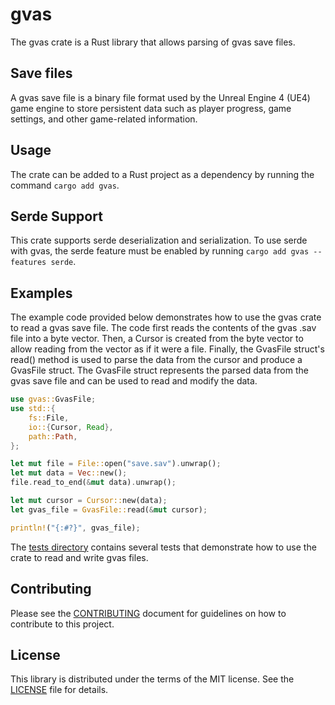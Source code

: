 # gvas

The gvas crate is a Rust library that allows parsing of gvas save files.

## Save files

A gvas save file is a binary file format used by the Unreal Engine 4 (UE4) game
engine to store persistent data such as player progress, game settings, and
other game-related information.

## Usage

The crate can be added to a Rust project as a dependency by running the command
`cargo add gvas`.

## Serde Support

This crate supports serde deserialization and serialization. To use serde with
gvas, the serde feature must be enabled by running
`cargo add gvas --features serde`.

## Examples

The example code provided below demonstrates how to use the gvas crate to read
a gvas save file. The code first reads the contents of the gvas .sav file into
a byte vector. Then, a Cursor is created from the byte vector to allow reading
from the vector as if it were a file. Finally, the GvasFile struct's read()
method is used to parse the data from the cursor and produce a GvasFile struct.
The GvasFile struct represents the parsed data from the gvas save file and can
be used to read and modify the data.

```rust
use gvas::GvasFile;
use std::{
    fs::File,
    io::{Cursor, Read},
    path::Path,
};

let mut file = File::open("save.sav").unwrap();
let mut data = Vec::new();
file.read_to_end(&mut data).unwrap();

let mut cursor = Cursor::new(data);
let gvas_file = GvasFile::read(&mut cursor);

println!("{:#?}", gvas_file);
```

The [tests directory](https://github.com/localcc/gvas/tree/main/tests) contains
several tests that demonstrate how to use the crate to read and write gvas
files.

## Contributing

Please see the [CONTRIBUTING](CONTRIBUTING.md) document for guidelines on how
to contribute to this project.

## License

This library is distributed under the terms of the MIT license. See the
[LICENSE](LICENSE) file for details.
